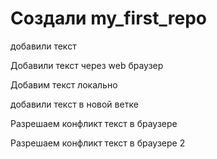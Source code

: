 ﻿# Создали my_first_repo

добавили текст

Добавили текст через web браузер

Добавим текст локально

добавили текст в новой ветке

Разрешаем конфликт текст в браузере

Разрешаем конфликт текст в браузере 2
